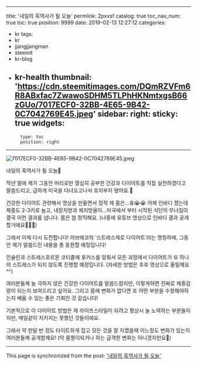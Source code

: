 
---
title: '내일의 흑역사가 될 오늘'
permlink: 2pxvsf
catalog: true
toc_nav_num: true
toc: true
position: 9999
date: 2019-02-13 12:27:12
categories:
- kr
tags:
- kr
- jjangjjangman
- steemit
- kr-blog
- kr-health
thumbnail: 'https://cdn.steemitimages.com/DQmRZVFm6R8ABxfac7ZwawoSDHM5TLPhHKNmtxgsB66zGUo/7017ECF0-32BB-4E65-9B42-0C7042769E45.jpeg'
sidebar:
    right:
        sticky: true
widgets:
    -
        type: toc
        position: right
---


![7017ECF0-32BB-4E65-9B42-0C7042769E45.jpeg](https://cdn.steemitimages.com/DQmRZVFm6R8ABxfac7ZwawoSDHM5TLPhHKNmtxgsB66zGUo/7017ECF0-32BB-4E65-9B42-0C7042769E45.jpeg)

내일의 흑역사가 될 오늘🌌

작년 말에 제가 그동안 머리로만 열심히 공부한 건강과 다이어트를 직접 실천하겠다고 말씀드리고, 급하게 미국을 다녀오고나서 흐지부지 됐어요.🤣

건강한 다이어트 관련해서 영상을 만들면서 정작 제 몸은...휴😭😭 어제 인바디 쟀는데 체중도 2-3키로 늘고, 내장지방과 체지방율이...미국에서 부터 시작된 식단의 무너짐이 결국 이런 결과를 냅니다. 몸은 참 정직해요. (나중에 유튜브 영상으로 인바디 결과 공개할거에요🤣🤣🤣)

그래서 이제 다시 도전합니다!
러브에코의 ‘스트레스제로 다이어트’라는 명칭하에, 그동안 제가 말씀드린 내용을 총 동원할 예정입니다!

인슐린과 스트레스호르몬 코티졸에 포커스를 맞춰서 모든 과정에서 다이어트가 또 하나의 스트레스가 되지 않도록 진행할 예정입니다. (자세한 방법은 추후 영상으로 올릴께요^^)

여러분들께 늘 극하지 않은 건강한 다이어트를 말씀드렸지만, 이렇게하면 진짜로 체중감량이 되는지 보여드리고 싶어요. 그리고 몸에 변화가 없다면 또 어떤 부분을 수정해야하는지 배울 수 있는 좋은 기회인 것 같습니다!

기본적으로 이 다이어트 방법은 제 라이프스타일이 되려고 평상시 늘 노력하는 부분들이지만, 매일같이 지키지는 못했던 것들이에요.

그래서 약 한달 반 정도 타이트하게 잡고 모든 것을 잘 지켰을때 어느정도 변화가 있는지 여러분들께 공개할께요! (막 몸짱이되거나 하는 급격한 변화는 아니겠지만요🤣)

- - -

This page is synchronized from the post: ['내일의 흑역사가 될 오늘'](https://steemit.com/@loveecho/2pxvsf)
